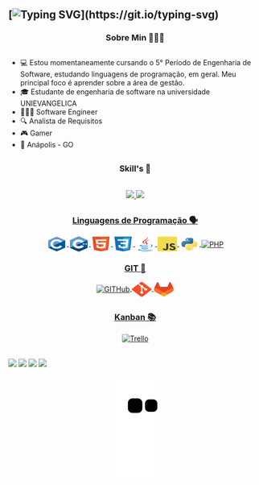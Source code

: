 ## [![Typing SVG](https://readme-typing-svg.demolab.com?font=Fira+Code&size=24&duration=3000&pause=1000&color=38BDAE&width=435&lines=SrBlaze!)](https://git.io/typing-svg)

<div align="center">
<h3> Sobre Min 🙋🏻‍♂️ </h3>
 </div>
 
##
- 💻 Estou momentaneamente cursando o 5° Período de Engenharia de Software, estudando linguagens de programação, em geral. Meu principal foco é aprender sobre a área de gestão.
-	🎓 Estudante de engenharia de software na universidade UNIEVANGELICA
-	👨🏻‍💻 Software Engineer
-	🔍 Analista de Requisitos
-	🎮 Gamer
-	📍  Anápolis - GO

##
<div align="center">
<h3> Skill's 👾 </h3>
 <div align="center">
 <div align="center">
   <a href="https://github.com/SrBlaze1"> <br>
    <img height="160em" src="https://github-readme-stats.vercel.app/api?username=SrBlaze1&show_icons=true&theme=nord&include_all_commits=true&count_private=true"/>
    <img height="160em" src="https://github-readme-stats.vercel.app/api/top-langs/?username=SrBlaze1&layout=compact&langs_count=7&theme=nord"/>
 </div> 
   
 ##
 <div align="center">
 <h3> Linguagens de Programação 🗣️ </h3>
   <div style="display: inline_block">
    <img align="center" alt="C" height="30" width="40" src="https://raw.githubusercontent.com/devicons/devicon/master/icons/c/c-original.svg">
    <img align="center" alt="C++" height="30" width="40" src="https://raw.githubusercontent.com/devicons/devicon/master/icons/cplusplus/cplusplus-original.svg">
    <img align="center" alt="HTML" height="30" width="40" src="https://raw.githubusercontent.com/devicons/devicon/master/icons/html5/html5-original.svg">
    <img align="center" alt="CSS" height="30" width="40" src="https://raw.githubusercontent.com/devicons/devicon/master/icons/css3/css3-original.svg">
    <img align="center" alt="Java" height="30" width="40" src="https://raw.githubusercontent.com/devicons/devicon/master/icons/java/java-original.svg">
    <img align="center" alt="Javascript" height="30" width="40" src="https://raw.githubusercontent.com/devicons/devicon/master/icons/javascript/javascript-original.svg">
    <img align="center" alt="Python" height="30" width="40" src="https://raw.githubusercontent.com/devicons/devicon/master/icons/python/python-original.svg">
    <img align="center" alt="PHP" height="40" width="40" src="https://cdn.jsdelivr.net/gh/devicons/devicon/icons/php/php-original.svg">

<h3> GIT 🦊 </h3>    
    <img align="center" alt="GITHub" height="40" width="40" src="https://cdn.jsdelivr.net/gh/devicons/devicon/icons/github/github-original-wordmark.svg">
    <img align="center" alt="GIT" height="30" width="40" src="https://raw.githubusercontent.com/devicons/devicon/master/icons/git/git-original.svg">
    <img align="center" alt="GITLAB" height="30" width="40" src="https://raw.githubusercontent.com/devicons/devicon/master/icons/gitlab/gitlab-original.svg">
    
##
<h3> Kanban 📚 </h3>    
    <img align="center" alt="Trello" height="50" width="60" src="https://cdn.jsdelivr.net/gh/devicons/devicon/icons/trello/trello-plain-wordmark.svg"/>
  
  ##
   <div>
        <div align="left">
        <a text align="left" href = "mailto:carloseduardocunharibeiro7@outlook.com">
         <img align="center" src="https://img.shields.io/badge/-Gmail-%23333?style=for-the-badge&logo=gmail&logoColor=white"   target="_blank"></a>
        <a text align="left" href="https://www.linkedin.com/in/carlos-eduardo-cunha/" target="_blank">
         <img align="center" src="https://img.shields.io/badge/-LinkedIn-%230077B5?style=for-the-badge&logo=linkedin&logoColor=white" target="_blank"></a> 
        <a href="https://discord.gg/QVfRBzbsAR" target="_blank">
         <img align="center" src="https://img.shields.io/badge/Discord-7289DA?style=for-the-badge&logo=discord&logoColor=white" target="_blank"></a> 
        <a href="https://www.instagram.com/carlos_e_cunha/" target="_blank">
         <img align="center" src="https://img.shields.io/badge/-Instagram-%23E4405F?style=for-the-badge&logo=instagram&logoColor=white"     target="_blank"></a>
         </div>
    </div>

 ##
 
 ![Snake animation](https://github.com/helloAle/helloAle/blob/output/github-contribution-grid-snake.svg)
